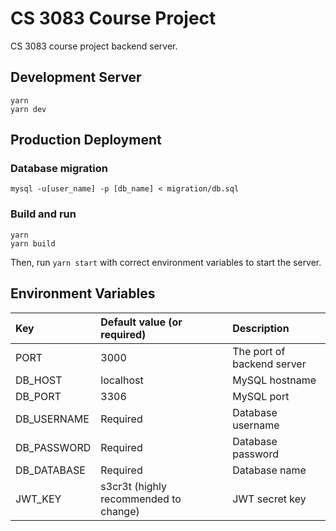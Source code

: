 CS 3083 Course Project
======

CS 3083 course project backend server.

## Development Server

```shell
yarn
yarn dev
```

## Production Deployment

### Database migration

```shell
mysql -u[user_name] -p [db_name] < migration/db.sql
```

### Build and run
```shell
yarn
yarn build
```

Then, run `yarn start` with correct environment variables to start the server.

## Environment Variables

| Key         | Default value (or required)           | Description                |
|:------------|:--------------------------------------|:---------------------------|
| PORT        | 3000                                  | The port of backend server |
| DB_HOST     | localhost                             | MySQL hostname             |
| DB_PORT     | 3306                                  | MySQL port                 |
| DB_USERNAME | Required                              | Database username          |
| DB_PASSWORD | Required                              | Database password          |
| DB_DATABASE | Required                              | Database name              |
| JWT_KEY     | s3cr3t (highly recommended to change) | JWT secret key             |
